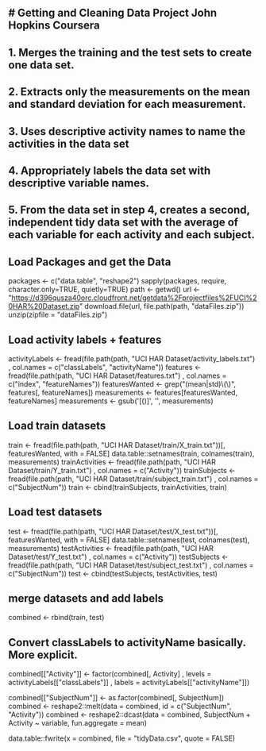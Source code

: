 ## # Getting and Cleaning Data Project John Hopkins Coursera

## 1. Merges the training and the test sets to create one data set.
## 2. Extracts only the measurements on the mean and standard deviation for each measurement.
## 3. Uses descriptive activity names to name the activities in the data set
## 4. Appropriately labels the data set with descriptive variable names.
## 5. From the data set in step 4, creates a second, independent tidy data set with the average of each variable for each activity and each subject.

## Load Packages and get the Data
packages <- c("data.table", "reshape2")
sapply(packages, require, character.only=TRUE, quietly=TRUE)
path <- getwd()
url <- "https://d396qusza40orc.cloudfront.net/getdata%2Fprojectfiles%2FUCI%20HAR%20Dataset.zip"
download.file(url, file.path(path, "dataFiles.zip"))
unzip(zipfile = "dataFiles.zip")

## Load activity labels + features
activityLabels <- fread(file.path(path, "UCI HAR Dataset/activity_labels.txt")
                        , col.names = c("classLabels", "activityName"))
features <- fread(file.path(path, "UCI HAR Dataset/features.txt")
                  , col.names = c("index", "featureNames"))
featuresWanted <- grep("(mean|std)\\(\\)", features[, featureNames])
measurements <- features[featuresWanted, featureNames]
measurements <- gsub('[()]', '', measurements)

## Load train datasets
train <- fread(file.path(path, "UCI HAR Dataset/train/X_train.txt"))[, featuresWanted, with = FALSE]
data.table::setnames(train, colnames(train), measurements)
trainActivities <- fread(file.path(path, "UCI HAR Dataset/train/Y_train.txt")
                       , col.names = c("Activity"))
trainSubjects <- fread(file.path(path, "UCI HAR Dataset/train/subject_train.txt")
                       , col.names = c("SubjectNum"))
train <- cbind(trainSubjects, trainActivities, train)

## Load test datasets
test <- fread(file.path(path, "UCI HAR Dataset/test/X_test.txt"))[, featuresWanted, with = FALSE]
data.table::setnames(test, colnames(test), measurements)
testActivities <- fread(file.path(path, "UCI HAR Dataset/test/Y_test.txt")
                        , col.names = c("Activity"))
testSubjects <- fread(file.path(path, "UCI HAR Dataset/test/subject_test.txt")
                      , col.names = c("SubjectNum"))
test <- cbind(testSubjects, testActivities, test)

## merge datasets and add labels
combined <- rbind(train, test)

## Convert classLabels to activityName basically. More explicit. 
combined[["Activity"]] <- factor(combined[, Activity]
                              , levels = activityLabels[["classLabels"]]
                              , labels = activityLabels[["activityName"]])

combined[["SubjectNum"]] <- as.factor(combined[, SubjectNum])
combined <- reshape2::melt(data = combined, id = c("SubjectNum", "Activity"))
combined <- reshape2::dcast(data = combined, SubjectNum + Activity ~ variable, fun.aggregate = mean)

data.table::fwrite(x = combined, file = "tidyData.csv", quote = FALSE)
